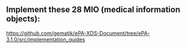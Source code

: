 ## Implement these 28 MIO (medical information objects):

https://github.com/gematik/ePA-XDS-Document/tree/ePA-3.1.0/src/implementation_guides